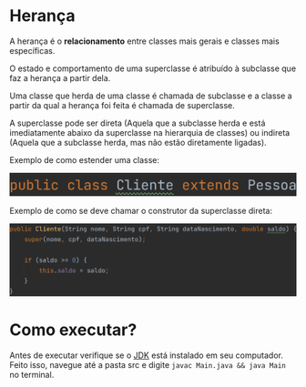 # Herança

<p>
    A herança é o <strong>relacionamento</strong> entre classes mais gerais e classes mais específicas.
</p>

<p>
    O estado e comportamento de uma superclasse é atribuído à subclasse que faz a herança a partir dela.
</p>

<p>
    Uma classe que herda de uma classe é chamada de subclasse e a classe a partir da qual a herança foi feita é chamada de superclasse.
</p>

<p>
    A superclasse pode ser direta (Aquela que a subclasse herda e está imediatamente abaixo da superclasse na hierarquia de classes) ou indireta (Aquela que a subclasse herda, mas não estão diretamente ligadas).
</p>



<div>
    <p>Exemplo de como estender uma classe:</p>
    <img src="./img/extends.png" alt="extends" />
</div>

<div>
    <p>Exemplo de como se deve chamar o construtor da superclasse direta:</p>
    <img src="./img/super.png" alt="super" />
</div>

# Como executar?

Antes de executar verifique se o <a href="https://www.oracle.com/java/technologies/downloads/">JDK</a> está instalado em seu computador.
Feito isso, navegue até a pasta src e digite `javac Main.java && java Main` no terminal.